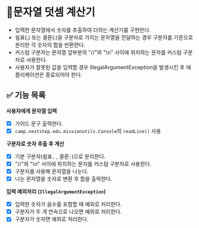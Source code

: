 # 🐣문자열 덧셈 계산기
- 입력한 문자열에서 숫자를 추출하여 더하는 계산기를 구현한다.
- 쉼표(,) 또는 콜론(:)을 구분자로 가지는 문자열을 전달하는 경우 구분자를 기준으로 분리한 각 숫자의 합을 반환한다.
- 커스텀 구분자는 문자열 앞부분의 "//"와 "\n" 사이에 위치하는 문자를 커스텀 구분자로 사용한다.
- 사용자가 잘못된 값을 입력할 경우 IllegalArgumentException을 발생시킨 후 애플리케이션은 종료되어야 한다.

## ✅ 기능 목록
**사용자에게 문자열 입력**
  - [X] 가이드 문구 출력한다.
  - [X] `camp.nextstep.edu.missionutils.Console`의 `readLine()` 사용

**구분자로 숫자 추출 후 계산**   
  - [X] 기본 구분자(쉼표`,` , 콜론`:`)으로 분리한다.
  - [X] "//"와 "\n" 사이에 위치하는 문자를 커스텀 구분자로 사용한다.
  - [X] 구분자를 사용해 문자열을 나눈다.
  - [X] 나눈 문자열을 숫자로 변환 후 합을 출력한다.

**입력 예외처리 (`IllegalArgumentException`)**
  - [X] 입력한 숫자가 음수를 포함할 때 예외로 처리한다.
  - [X] 구분자가 두 개 연속으로 나오면 예외로 처리한다.
  - [X] 구분자가 숫자면 예외로 처리한다.